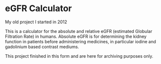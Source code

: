 # eGFR Calculator
My old project I started in 2012

This is a calculator for the absolute and relative eGFR (estimated Globular Filtration Rate) in humans.
Absolute eGFR is for determining the kidney function in patients before administering medicines, in particular iodine and gadolinium based contrast mediums.

This project finished in this form and are here for archiving purposes only.
